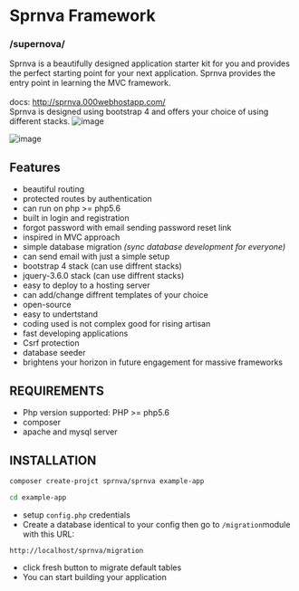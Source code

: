 # Sprnva Framework
### /supernova/
Sprnva is a beautifully designed application starter kit for you and provides the perfect starting point for your next application. Sprnva provides the entry point in learning the MVC framework.
<br><br>
docs: http://sprnva.000webhostapp.com/
<br>
Sprnva is designed using bootstrap 4 and offers your choice of using different stacks.
![image](https://user-images.githubusercontent.com/37282871/125870550-4bb3426e-a542-47cd-bdae-821c677ac489.png)

![image](https://user-images.githubusercontent.com/37282871/125870577-9e1a0ccf-78f0-43a5-85c1-7bdeba412312.png)

## Features

- beautiful routing
- protected routes by authentication
- can run on php >= php5.6
- built in login and registration
- forgot password with email sending password reset link
- inspired in MVC approach
- simple database migration <i>(sync database development for everyone)</i>
- can send email with just a simple setup
- bootstrap 4 stack (can use diffrent stacks)
- jquery-3.6.0 stack (can use diffrent stacks)
- easy to deploy to a hosting server
- can add/change diffrent templates of your choice
- open-source
- easy to undertstand
- coding used is not complex good for rising artisan
- fast developing applications
- Csrf protection
- database seeder
- brightens your horizon in future engagement for massive frameworks

## REQUIREMENTS
- Php version supported: PHP >= php5.6
- composer
- apache and mysql server

## INSTALLATION
```bash
composer create-projct sprnva/sprnva example-app

cd example-app
```

- setup `config.php` credentials
- Create a database identical to your config then go to  `/migration`module with this URL:
```
http://localhost/sprnva/migration
```
- click fresh button to migrate default tables
- You can start building your application
